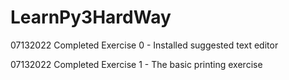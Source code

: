 # LearnPy3HardWay

07132022 Completed Exercise 0 - Installed suggested text editor

07132022 Completed Exercise 1 - The basic printing exercise
